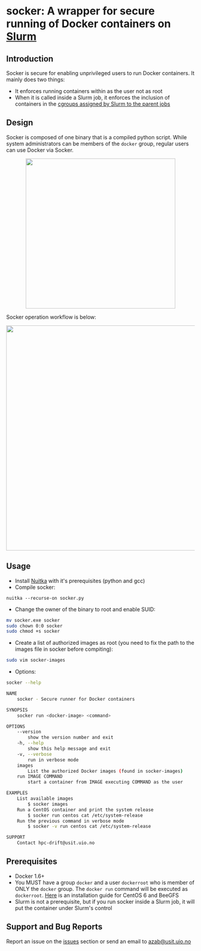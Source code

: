 # socker: A wrapper for secure running of Docker containers on [Slurm](https://slurm.schedmd.com/)

Introduction
-------------
Socker is secure for enabling unprivileged users to run Docker containers. It mainly does two things: 
* It enforces running containers within as the user not as root 
* When it is called inside a Slurm job, it enforces the inclusion of containers in the [cgroups assigned by Slurm to the parent jobs](https://slurm.schedmd.com/cgroups.html)

Design
-------
Socker is composed of one binary that is a compiled python script. While system administrators can be members of the ``docker`` group, regular users can use Docker via Socker.

<p align="center">
	<img src="https://github.com/unioslo/socker/blob/master/files/socker.png" width="400"><br>
</p>
Socker operation workflow is below:
<p align="center">
	<img src="https://github.com/unioslo/socker/blob/master/files/socker-flowchart.png" width="600">
</p>

Usage
-------
* Install [Nuitka](http://nuitka.net/) with it's prerequisites (python and gcc)
* Compile socker: 
```
nuitka --recurse-on socker.py
```
* Change the owner of the binary to root and enable SUID: 
```bash
mv socker.exe socker
sudo chown 0:0 socker
sudo chmod +s socker
```
* Create a list of authorized images as root (you need to fix the path to the images file in socker before compiting):
```bash
sudo vim socker-images
```
* Options:
```bash
socker --help 

NAME
	socker - Secure runner for Docker containers

SYNOPSIS
	socker run <docker-image> <command>

OPTIONS
	--version
		show the version number and exit
	-h, --help
		show this help message and exit
	-v, --verbose
		run in verbose mode
	images
		List the authorized Docker images (found in socker-images)
	run IMAGE COMMAND
		start a container from IMAGE executing COMMAND as the user

EXAMPLES
	List available images
		$ socker images
	Run a CentOS container and print the system release
		$ socker run centos cat /etc/system-release
	Run the previous command in verbose mode
		$ socker -v run centos cat /etc/system-release

SUPPORT
	Contact hpc-drift@usit.uio.no
```

Prerequisites
--------------
* Docker 1.6+
* You MUST have a group ``docker`` and a user ``dockerroot`` who is member of ONLY the ``docker`` group. The ``docker run`` command will be executed as ``dockerroot``. [Here](https://github.com/unioslo/socker/blob/master/install-docker-centos6-beegfs.md) is an installation guide for CentOS 6 and BeeGFS
* Slurm is not a prerequisite, but if you run socker inside a Slurm job, it will put the container under Slurm's control

Support and Bug Reports
-------------------------------
Report an issue on the [issues](https://github.com/unioslo/socker/issues) section or send an email to azab@usit.uio.no
